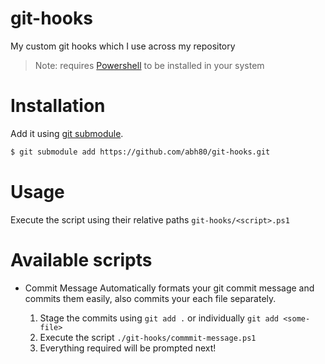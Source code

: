 # git-hooks
My custom git hooks which I use across my repository

> Note: requires [Powershell](https://learn.microsoft.com/en-us/powershell/scripting/install/installing-powershell-on-windows?view=powershell-7.3) to be installed in your system

# Installation
Add it using [git submodule](https://git-scm.com/book/en/v2/Git-Tools-Submodules).

```bash
$ git submodule add https://github.com/abh80/git-hooks.git
```

# Usage
Execute the script using their relative paths `git-hooks/<script>.ps1`

# Available scripts

- Commit Message
  Automatically formats your git commit message and commits them easily, also commits your each file separately.

  1. Stage the commits using `git add .` or individually `git add <some-file>`
  2. Execute the script `./git-hooks/commmit-message.ps1`
  3. Everything required will be prompted next!
